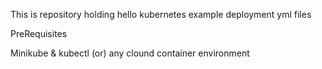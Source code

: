 This is repository holding hello kubernetes example deployment yml files

PreRequisites

Minikube & kubectl (or) any clound container environment